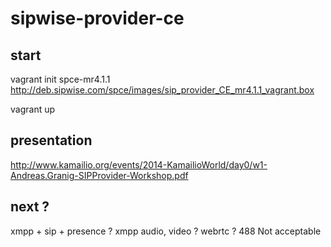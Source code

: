 # sipwise-provider-ce


## start
vagrant init spce-mr4.1.1 http://deb.sipwise.com/spce/images/sip_provider_CE_mr4.1.1_vagrant.box

vagrant up


## presentation

http://www.kamailio.org/events/2014-KamailioWorld/day0/w1-Andreas.Granig-SIPProvider-Workshop.pdf


## next ?

xmpp +
sip +
presence ?
xmpp audio, video ?
webrtc ?   488 Not acceptable

